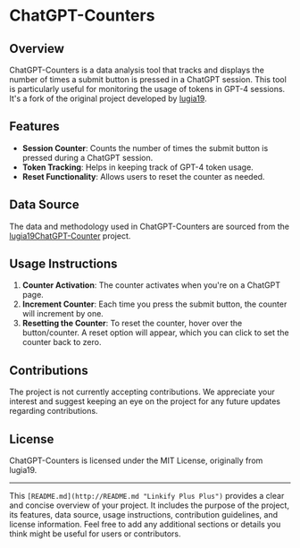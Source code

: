 ChatGPT-Counters
================

Overview
--------

ChatGPT-Counters is a data analysis tool that tracks and displays the number of times a submit button is pressed in a ChatGPT session. This tool is particularly useful for monitoring the usage of tokens in GPT-4 sessions. It's a fork of the original project developed by [lugia19](https://github.com/lugia19/ChatGPT-Counter).

Features
--------

*   **Session Counter**: Counts the number of times the submit button is pressed during a ChatGPT session.
*   **Token Tracking**: Helps in keeping track of GPT-4 token usage.
*   **Reset Functionality**: Allows users to reset the counter as needed.

Data Source
-----------

The data and methodology used in ChatGPT-Counters are sourced from the [lugia19ChatGPT-Counter](https://github.com/lugia19/ChatGPT-Counter) project.

Usage Instructions
------------------

1.  **Counter Activation**: The counter activates when you're on a ChatGPT page.
2.  **Increment Counter**: Each time you press the submit button, the counter will increment by one.
3.  **Resetting the Counter**: To reset the counter, hover over the button/counter. A reset option will appear, which you can click to set the counter back to zero.

Contributions
-------------

The project is not currently accepting contributions. We appreciate your interest and suggest keeping an eye on the project for any future updates regarding contributions.

License
-------

ChatGPT-Counters is licensed under the MIT License, originally from lugia19.

* * *

This `[README.md](http://README.md "Linkify Plus Plus")` provides a clear and concise overview of your project. It includes the purpose of the project, its features, data source, usage instructions, contribution guidelines, and license information. Feel free to add any additional sections or details you think might be useful for users or contributors.
